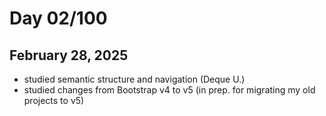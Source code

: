 # Day 02/100
## February 28, 2025

- studied semantic structure and navigation (Deque U.)
- studied changes from Bootstrap v4 to v5 (in prep. for migrating my old projects to v5)